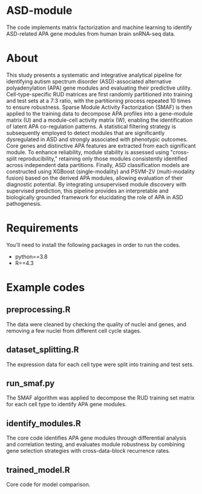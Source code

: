 # ASD-module
The code implements matrix factorization and machine learning to identify ASD-related APA gene modules from human brain snRNA-seq data.
# About
This study presents a systematic and integrative analytical pipeline for identifying autism spectrum disorder (ASD)-associated alternative polyadenylation (APA) gene modules and evaluating their predictive utility. 
Cell-type-specific RUD matrices are first randomly partitioned into training and test sets at a 7:3 ratio, with the partitioning process repeated 10 times to ensure robustness. Sparse Module Activity Factorization (SMAF) is then applied to the training data to decompose APA profiles into a gene-module matrix (U) and a module-cell activity matrix (W), enabling the identification of latent APA co-regulation patterns. A statistical filtering strategy is subsequently employed to detect modules that are significantly dysregulated in ASD and strongly associated with phenotypic outcomes. Core genes and distinctive APA features are extracted from each significant module. To enhance reliability, module stability is assessed using "cross-split reproducibility," retaining only those modules consistently identified across independent data partitions. Finally, ASD classification models are constructed using XGBoost (single-modality) and PSVM-2V (multi-modality fusion) based on the derived APA modules, allowing evaluation of their diagnostic potential.
By integrating unsupervised module discovery with supervised prediction, this pipeline provides an interpretable and biologically grounded framework for elucidating the role of APA in ASD pathogenesis.
# Requirements
You'll need to install the following packages in order to run the codes.
  * python==3.8
  * R==4.3
# Example codes
## preprocessing.R
The data were cleaned by checking the quality of nuclei and genes, and removing a few nuclei from different cell cycle stages.
## dataset_splitting.R
The expression data for each cell type were split into training and test sets.
## run_smaf.py
The SMAF algorithm was applied to decompose the RUD training set matrix for each cell type to identify APA gene modules.
## identify_modules.R
The core code identifies APA gene modules through differential analysis and correlation testing, and evaluates module robustness by combining gene selection strategies with cross-data-block recurrence rates.
## trained_model.R
Core code for model comparison.